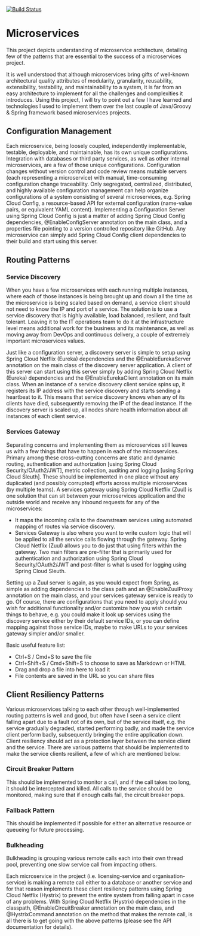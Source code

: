 [![Build Status](https://travis-ci.org/bilalwahla/microservices.svg?branch=master)](https://travis-ci.org/bilalwahla/microservices)

# Microservices

This project depicts understanding of microservice architecture, detailing few of the patterns that are essential to the success of a microservices project.

It is well understood that although microservices bring gifts of well-known architectural quality attributes of modularity, granularity, reusability, extensibility, testability, and maintainability to a system, it is far from an easy architecture to implement for all the challenges and complexities it introduces. Using this project, I will try to point out a few I have learned and technologies I used to implement them over the last couple of Java/Groovy & Spring framework based microservices projects.

## Configuration Management

Each microservice, being loosely coupled, independently implementable, testable, deployable, and maintainable, has its own unique configurations. Integration with databases or third party services, as well as other internal microservices, are a few of those unique configurations. Configuration changes without version control and code review means mutable servers (each representing a microservice) with manual, time-consuming configuration change traceability. Only segregated, centralized, distributed, and highly available configuration management can help organize configurations of a system consisting of several microservices, e.g. Spring Cloud Config, a resource-based API for external configuration (name-value pairs, or equivalent YAML content). Implementing a Configuration Server using Spring Cloud Config is just a matter of adding Spring Cloud Config dependencies, @EnableConfigServer annotation on the main class, and a properties file pointing to a version controlled repository like GitHub. Any microservice can simply add Spring Cloud Config client dependencies to their build and start using this server.

## Routing Patterns

### Service Discovery

When you have a few microservices with each running multiple instances, where each of those instances is being brought up and down all the time as the microservice is being scaled based on demand, a service client should not need to know the IP and port of a service. The solution is to use a service discovery that is highly available, load balanced, resilient, and fault tolerant. Leaving it to the IT operations team to do it at the infrastructure level means additional work for the business and its maintenance, as well as moving away from DevOps and continuous delivery, a couple of extremely important microservices values.

Just like a configuration server, a discovery server is simple to setup using Spring Cloud Netflix (Eureka) dependencies and the @EnableEurekaServer annotation on the main class of the discovery server application. A client of this server can start using this server simply by adding Spring Cloud Netflix (Eureka) dependencies and the @EnableEurekaClient annotation on its main class. When an instance of a service discovery client service spins up, it registers its IP address with the service discovery and starts sending a heartbeat to it. This means that service discovery knows when any of its clients have died, subsequently removing the IP of the dead instance. If the discovery server is scaled up, all nodes share health information about all instances of each client service.

### Services Gateway

Separating concerns and implementing them as microservices still leaves us with a few things that have to happen in each of the microservices. Primary among these cross-cutting concerns are static and dynamic routing, authentication and authorization [using Spring Cloud Security/OAuth2/JWT], metric collection, auditing and logging [using Spring Cloud Sleuth]. These should be implemented in one place without any duplicated (and possibly corrupted) efforts across multiple microservices (by multiple teams). A services gateway using Spring Cloud Netflix (Zuul) is one solution that can sit between your microservices application and the outside world and receive any inbound requests for any of the microservices:

 * It maps the incoming calls to the downstream services using automated mapping of routes via service discovery.
 * Services Gateway is also where you want to write custom logic that will be applied to all the service calls flowing through the gateway. Spring Cloud Netflix (Zuul) allows you to do just that using filters within the gateway. Two main filters are pre-filter that is primarily used for authentication and authorization using Spring Cloud Security/OAuth2/JWT and post-filter is what is used for logging using Spring Cloud Sleuth.

Setting up a Zuul server is again, as you would expect from Spring, as simple as adding dependencies to the class path and an @EnableZuulProxy annotation on the main class, and your services gateway service is ready to go. Of course, there are configurations that you need to apply should you wish for additional functionality and/or customize how you wish certain things to behave, e.g. you could make it look up services using the discovery service either by their default service IDs, or you can define mapping against those service IDs, maybe to make URLs to your services gateway simpler and/or smaller.

Basic useful feature list:

 * Ctrl+S / Cmd+S to save the file
 * Ctrl+Shift+S / Cmd+Shift+S to choose to save as Markdown or HTML
 * Drag and drop a file into here to load it
 * File contents are saved in the URL so you can share files

## Client Resiliency Patterns

Various microservices talking to each other through well-implemented routing patterns is well and good, but often have I seen a service client falling apart due to a fault not of its own, but of the service itself, e.g. the service gradually degraded, started performing badly, and made the service client perform badly, subsequently bringing the entire application down. Client resiliency should act as a protection layer between the service client and the service. There are various patterns that should be implemented to make the service clients resilient, a few of which are mentioned below:

### Circuit Breaker Pattern

This should be implemented to monitor a call, and if the call takes too long, it should be intercepted and killed. All calls to the service should be monitored, making sure that if enough calls fail, the circuit breaker pops.

### Fallback Pattern

This should be implemented if possible for either an alternative resource or queueing for future processing.

### Bulkheading

Bulkheading is grouping various remote calls each into their own thread pool, preventing one slow service call from impacting others.

Each microservice in the project (i.e. licensing-service and organisation-service) is making a remote call either to a database or another service and for that reason implements these client resiliency patterns using Spring Cloud Netflix (Hystrix) to prevent the entire system from falling apart in case of any problems. With Spring Cloud Netflix (Hystrix) dependencies in the classpath, @EnableCircuitBreaker annotation on the main class, and @HystrixCommand annotation on the method that makes the remote call, is all there is to get going with the above patterns (please see the API documentation for details).
